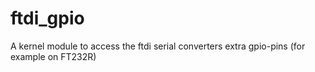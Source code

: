 ftdi_gpio
=========

A kernel module to access the ftdi serial converters extra gpio-pins (for example on FT232R)
